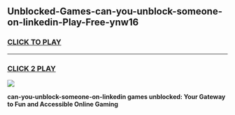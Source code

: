 
## Unblocked-Games-can-you-unblock-someone-on-linkedin-Play-Free-ynw16
<h3>
<a href="https://premium76.site?title=can-you-unblock-someone-on-linkedin&ref=20M">CLICK TO PLAY</a></h3>
<hr>

<h3>
<a href="https://premium76.site?title=can-you-unblock-someone-on-linkedin&ref=20M">CLICK 2 PLAY</a>
  
</h3>

<a href="https://premium76.site?title=can-you-unblock-someone-on-linkedin&ref=19M"><img src="https://clearcache.store/games.png"></a>


**can-you-unblock-someone-on-linkedin games unblocked: Your Gateway to Fun and Accessible Online Gaming**
